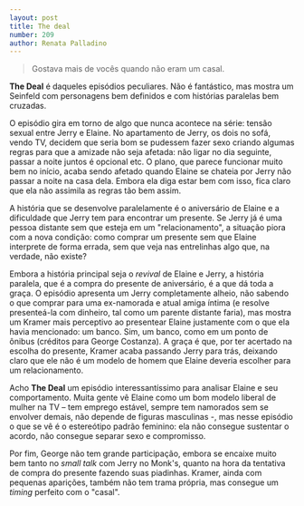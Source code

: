 ```yaml
---
layout: post
title: The deal
number: 209
author: Renata Palladino
---
```


> Gostava mais de vocês quando não eram um casal.

**The Deal** é daqueles episódios peculiares. Não é fantástico, mas mostra um Seinfeld com personagens bem definidos e com histórias paralelas bem cruzadas.

O episódio gira em torno de algo que nunca acontece na série: tensão sexual entre Jerry e Elaine. No apartamento de Jerry, os dois no sofá, vendo TV, decidem que seria bom se pudessem fazer sexo criando algumas regras para que a amizade não seja afetada: não ligar no dia seguinte, passar a noite juntos é opcional etc. O plano, que parece funcionar muito bem no início, acaba sendo afetado quando Elaine se chateia por Jerry não passar a noite na casa dela. Embora ela diga estar bem com isso, fica claro que ela não assimila as regras tão bem assim.

A história que se desenvolve paralelamente é o aniversário de Elaine e a dificuldade que Jerry tem para encontrar um presente. Se Jerry já é uma pessoa distante sem que esteja em um "relacionamento", a situação piora com a nova condição: como comprar um presente sem que Elaine interprete de forma errada, sem que veja nas entrelinhas algo que, na verdade, não existe?

Embora a história principal seja o *revival* de Elaine e Jerry, a história paralela, que é a compra do presente de aniversário, é a que dá toda a graça. O episódio apresenta um Jerry completamente alheio, não sabendo o que comprar para uma ex-namorada e atual amiga íntima (e resolve presenteá-la com dinheiro, tal como um parente distante faria), mas mostra um Kramer mais perceptivo ao presentear Elaine justamente com o que ela havia mencionado: um banco. Sim, um banco, como em um ponto de ônibus (créditos para George Costanza). A graça é que, por ter acertado na escolha do presente, Kramer acaba passando Jerry para trás, deixando claro que ele não é um modelo de homem que Elaine deveria escolher para um relacionamento.

Acho **The Deal** um episódio interessantíssimo para analisar Elaine e seu comportamento. Muita gente vê Elaine como um bom modelo liberal de mulher na TV – tem emprego estável, sempre tem namorados sem se envolver demais, não depende de figuras masculinas -, mas nesse episódio o que se vê é o estereótipo padrão feminino: ela não consegue sustentar o acordo, não consegue separar sexo e compromisso.

Por fim, George não tem grande participação, embora se encaixe muito bem tanto no *small talk* com Jerry no Monk's, quanto na hora da tentativa de compra do presente fazendo suas piadinhas. Kramer, ainda com pequenas aparições, também não tem trama própria, mas consegue um *timing* perfeito com o "casal".
